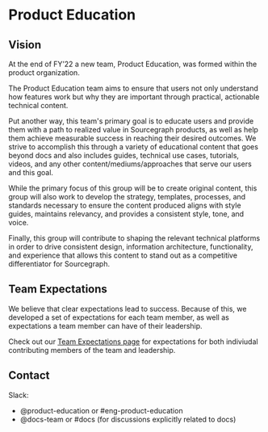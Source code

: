# Product Education

## Vision

At the end of FY’22 a new team, Product Education, was formed within the product organization.

The Product Education team aims to ensure that users not only understand how features work but why they are important through practical, actionable technical content.

Put another way, this team's primary goal is to educate users and provide them with a path to realized value in Sourcegraph products, as well as help them achieve measurable success in reaching their desired outcomes. We strive to accomplish this through a variety of educational content that goes beyond docs and also includes guides, technical use cases, tutorials, videos, and any other content/mediums/approaches that serve our users and this goal.

While the primary focus of this group will be to create original content, this group will also work to develop the strategy, templates, processes, and standards necessary to ensure the content produced aligns with style guides, maintains relevancy, and provides a consistent style, tone, and voice.

Finally, this group will contribute to shaping the relevant technical platforms in order to drive consistent design, information architecture, functionality, and experience that allows this content to stand out as a competitive differentiator for Sourcegraph.

## Team Expectations

We believe that clear expectations lead to success. Because of this, we developed a set of expectations for each team member, as well as expectations a team member can have of their leadership.

Check out our [Team Expectations page](team-expectations.md) for expectations for both indiviudal contributing members of the team and leadership.

## Contact

Slack:

- @product-education or #eng-product-education
- @docs-team or #docs (for discussions explicitly related to docs)
